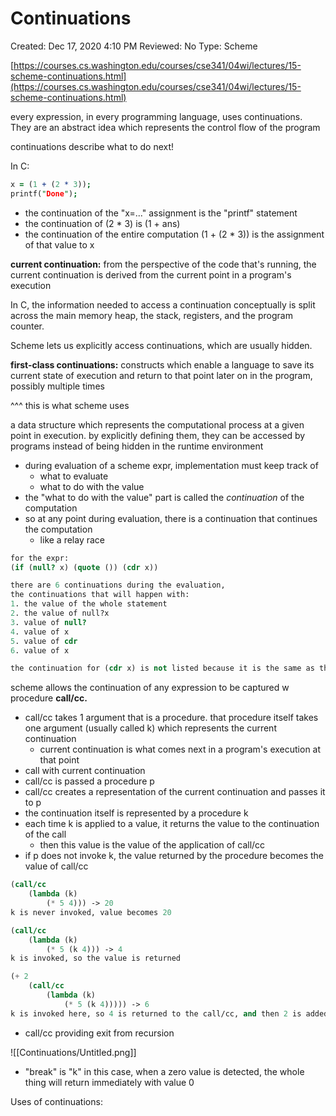 # Continuations

Created: Dec 17, 2020 4:10 PM
Reviewed: No
Type: Scheme

[https://courses.cs.washington.edu/courses/cse341/04wi/lectures/15-scheme-continuations.html](https://courses.cs.washington.edu/courses/cse341/04wi/lectures/15-scheme-continuations.html)

every expression, in every programming language, uses continuations. They are an abstract idea which represents the control flow of the program

continuations describe what to do next!

In C:

```prolog
x = (1 + (2 * 3));
printf("Done");
```

- the continuation of the "x=..." assignment is the "printf" statement
- the continuation of (2 * 3) is (1 + ans)
- the continuation of the entire computation (1 + (2 * 3)) is the assignment of that value to x

**current continuation:** from the perspective of the code that's running, the current continuation is derived from the current point in a program's execution

In C, the information needed to access a continuation conceptually is split across the main memory heap, the stack, registers, and the program counter.

Scheme lets us explicitly access continuations, which are usually hidden. 

**first-class continuations:** constructs which enable a language to save its current state of execution and return to that point later on in the program, possibly multiple times

^^^ this is what scheme uses

a data structure which represents the computational process at a given point in execution. by explicitly defining them, they can be accessed by programs instead of being hidden in the runtime environment

- during evaluation of a scheme expr, implementation must keep track of
    - what to evaluate
    - what to do with the value
- the "what to do with the value" part is called the *continuation* of the computation
- so at any point during evaluation, there is a continuation that continues the computation
    - like a relay race

```scheme
for the expr: 
(if (null? x) (quote ()) (cdr x)) 

there are 6 continuations during the evaluation,
the continuations that will happen with: 
1. the value of the whole statement
2. the value of null?x 
3. value of null? 
4. value of x
5. value of cdr
6. value of x

the continuation for (cdr x) is not listed because it is the same as the one waiting for the entire expressiono
```

scheme allows the continuation of any expression to be captured w procedure **call/cc.** 

- call/cc takes 1 argument that is a procedure. that procedure itself takes one argument (usually called k) which represents the current continuation
    - current continuation is what comes next in a program's execution at that point
- call with current continuation
- call/cc is passed a procedure p
- call/cc creates a representation of the current continuation and passes it to p
- the continuation itself is represented by a procedure k
- each time k is applied to a value, it returns the value to the continuation of the call
    - then this value is the value of the application of call/cc
- if p does not invoke k, the value returned by the procedure becomes the value of call/cc

```scheme
(call/cc 
	(lambda (k)
		(* 5 4))) -> 20 
k is never invoked, value becomes 20 

(call/cc
	(lambda (k)
		(* 5 (k 4))) -> 4
k is invoked, so the value is returned 

(+ 2 
	(call/cc
		(lambda (k)
			(* 5 (k 4))))) -> 6
k is invoked here, so 4 is returned to the call/cc, and then 2 is added 
```

- call/cc providing exit from recursion

![[Continuations/Untitled.png]]

- "break" is "k" in this case, when a zero value is detected, the whole thing will return immediately with value 0

Uses of continuations: